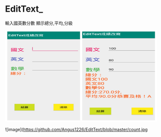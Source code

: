 # EditText_
輸入國英數分數 顯示總分,平均,分級

<img src="https://github.com/Angus1226/EditText/blob/master/count.jpg" alt="圖片無法顯示" title="執行結果" width="500px" height="300px">

![image](https://github.com/Angus1226/EditText/blob/master/count.jpg
